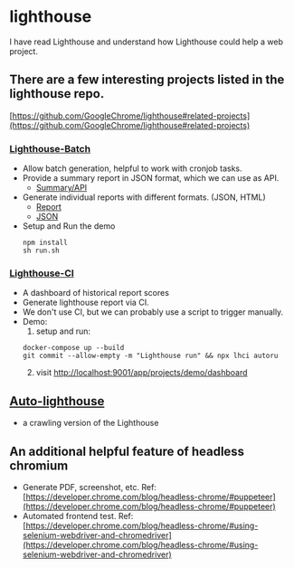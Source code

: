 # lighthouse
I have read Lighthouse and understand how Lighthouse could help a web project.



## There are a few interesting projects listed in the lighthouse repo.
[https://github.com/GoogleChrome/lighthouse#related-projects](https://github.com/GoogleChrome/lighthouse#related-projects)

### [Lighthouse-Batch](https://github.com/mikestead/lighthouse-batch)
- Allow batch generation, helpful to work with cronjob tasks.
- Provide a summary report in JSON format, which we can use as API.
  - [Summary/API](https://timyatmugo.github.io/lighthouse/report/lighthouse/summary.json)
- Generate individual reports with different formats. (JSON, HTML)
  - [Report](https://timyatmugo.github.io/lighthouse/report/lighthouse/www_mugo_ca_.report.html)
  - [JSON](https://timyatmugo.github.io/lighthouse/report/lighthouse/www_mugo_ca_.report.json)
- Setup and Run the demo
  ```
  npm install
  sh run.sh
  ```

 
### [Lighthouse-CI](https://github.com/GoogleChrome/lighthouse-ci) 
- A dashboard of historical report scores
- Generate lighthouse report via CI. 
- We don't use CI, but we can probably use a script to trigger manually. 
- Demo:
  1. setup and run:
   ```
   docker-compose up --build
   git commit --allow-empty -m "Lighthouse run" && npx lhci autoru
   ```
  2. visit [http://localhost:9001/app/projects/demo/dashboard](http://localhost:9001/app/projects/demo/dashboard)
## [Auto-lighthouse](https://github.com/TGiles/auto-lighthouse)
- a crawling version of the Lighthouse 

## An additional helpful feature of headless chromium
- Generate PDF, screenshot, etc. 
  Ref: [https://developer.chrome.com/blog/headless-chrome/#puppeteer](https://developer.chrome.com/blog/headless-chrome/#puppeteer)
- Automated frontend test. 
  Ref: [https://developer.chrome.com/blog/headless-chrome/#using-selenium-webdriver-and-chromedriver](https://developer.chrome.com/blog/headless-chrome/#using-selenium-webdriver-and-chromedriver)
